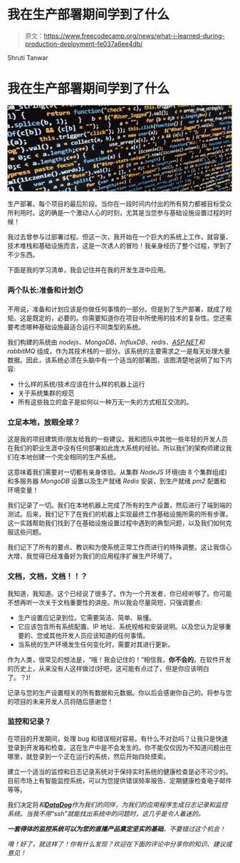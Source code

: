# 我在生产部署期间学到了什么

> 原文：<https://www.freecodecamp.org/news/what-i-learned-during-production-deployment-fe037a6ee4db/>

Shruti Tanwar

# 我在生产部署期间学到了什么

![8tjB6mhNoWPivt31mZ6G-3b9SMf0B5zqjwAK](img/f1f316d6a2fea65aefee74294c26b079.png)

生产部署。每个项目的最后阶段。当你在一段时间内付出的所有努力都被目标受众所利用时。这的确是一个激动人心的时刻，尤其是当您参与基础设施设置过程的时候！

我过去曾参与过部署过程。但这一次，我开始在一个巨大的系统上工作，就容量、技术堆栈和基础设施而言，这是一次诱人的冒险！我亲身经历了整个过程，学到了不少东西。

下面是我的学习清单，我会记住并在我的开发生涯中应用。

### 两个队长:准备和计划⏱️

不用说，准备和计划应该是你做任何事情的一部分。但是到了生产部署，就成了规矩。这是既定的，必要的。你需要知道你在项目中所使用的技术的复杂性。您还需要考虑哪种基础设施最适合运行不同类型的系统。

我们构建的系统由 *nodejs、MongoDB、InfluxDB、redis、[ASP.NET](http://asp.net/)和 rabbitMQ* 组成，作为其技术栈的一部分。该系统的主要需求之一是每天处理大量数据。因此，该系统必须在头脑中有一个适当的部署图，该图清楚地说明了如下内容:

*   什么样的系统/技术应该在什么样的机器上运行
*   关于系统集群的规范
*   所有这些独立的盒子是如何以一种万无一失的方式相互交流的。

### 立足本地，放眼全球？

这是我的项目建筑师/朋友给我的一些建议。我和团队中其他一些年轻的开发人员在我们的职业生涯中没有任何部署如此庞大系统的经验。所以我们的架构师建议我们在本地创建一个完全相同的生产系统。

这意味着我们需要对一切都有亲身体验。从集群 *NodeJS* 环境(由 8 个集群组成)和多服务器 *MongoDB* 设置以及生产就绪 *Redis* 安装，到生产就绪 *pm2* 配置和环境变量！

我们记录了一切。我们在本地机器上完成了所有的生产设置，然后进行了端到端的测试。后来，我们记下了在我们的机器上实现最终工作基础设施所需的所有步骤。这一实践帮助我们找到了在基础设施设置过程中遇到的典型问题，以及我们如何克服这些问题。

我们记下了所有的要点、教训和为使系统正常工作而进行的特殊调整。这让我信心大增，我觉得已经准备好为我们的应用程序扩展生产环境了。

### 文档，文档，文档！！？

我知道，我知道。这个已经说了很多了。作为一个开发者，你已经听够了。你可能不想再听一次关于文档重要性的讲座。所以我会尽量简短，只强调要点:

*   生产设置应记录到位。它需要简洁、简单、易懂。
*   它应该包含所有系统配置、IP 地址、系统规格和安装说明。以及您认为足够重要的、您或其他开发人员应该知道的任何事情。
*   当系统的生产环境发生任何变化时，需要对其进行更新。

作为人类，很常见的想法是，“哦！我会记住的！”相信我，**你不会的**。在软件开发的历史上，从来没有人这样做过(好吧，这可能有点过了，但是你应该明白了。？)!

记录与您的生产设置相关的所有数据和元数据。你以后会感谢你自己的。将参与您的项目的未来开发人员将随后感谢您！

### 监控和记录？

在项目的开发期间，处理 bug 和错误相对容易。有什么不对劲吗？让我只是快速登录到开发箱和检查。这在生产中是不会发生的。你不能仅仅因为不知道问题出在哪里，就登录到一个正在运行的系统，然后开始四处摸索。

建立一个适当的监控和日志记录系统对于保持实时系统的健康检查是必不可少的。目前市场上有智能监控系统，可以为您提供错误频率报告、定期健康检查电子邮件等等。

我们决定将[](https://www.sumologic.com/)*和[***DataDog***](https://www.datadoghq.com/)作为我们的同伴，为我们的应用程序生成日志记录和监控系统。当我不用“ssh”就能找出系统中的问题时，这几乎是令人着迷的。*

***一套得体的监控系统可以为您的直播产品奠定坚实的基础**。不要错过这个机会！*

*唷！好了，就这样了！你有什么发现？欢迎在下面的评论中分享你的知识、建议或意见！*